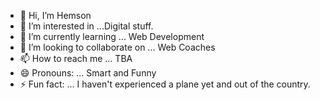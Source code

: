 - 👋 Hi, I’m Hemson
- 👀 I’m interested in ...Digital stuff.
- 🌱 I’m currently learning ... Web Development
- 💞️ I’m looking to collaborate on ... Web Coaches
- 📫 How to reach me ... TBA
- 😄 Pronouns: ... Smart and Funny
- ⚡ Fun fact: ... I haven't experienced a plane yet and out of the country.

<!---
webhem30/webhem30 is a ✨ special ✨ repository because its `README.md` (this file) appears on your GitHub profile.
You can click the Preview link to take a look at your changes.
--->
